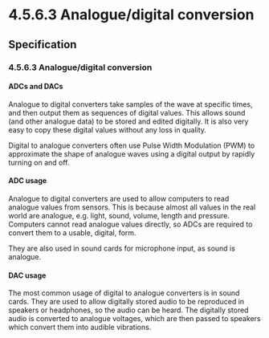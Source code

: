 # 4.5.6.3 Analogue/digital conversion

## Specification

### 4.5.6.3 Analogue/digital conversion
#### ADCs and DACs
Analogue to digital converters take samples of the wave at specific times, and then output them as sequences of digital values. This allows sound (and other analogue data) to be stored and edited digitally. It is also very easy to copy these digital values without any loss in quality.

Digital to analogue converters often use Pulse Width Modulation (PWM) to approximate the shape of analogue waves using a digital output by rapidly turning on and off. <!-- TODO what does the teach-ict actually say about this? -->

#### ADC usage
Analogue to digital converters are used to allow computers to read analogue values from sensors. This is because almost all values in the real world are analogue, e.g. light, sound, volume, length and pressure. Computers cannot read analogue values directly, so ADCs are required to convert them to a usable, digital, form.

They are also used in sound cards for microphone input, as sound is analogue.

#### DAC usage
The most common usage of digital to analogue converters is in sound cards. They are used to allow digitally stored audio to be reproduced in speakers or headphones, so the audio can be heard. The digitally stored audio is converted to analogue voltages, which are then passed to speakers which convert them into audible vibrations.